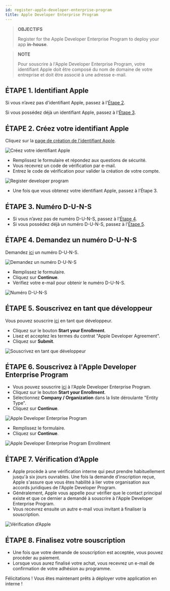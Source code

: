 ```yaml
---
id: register-apple-developer-enterprise-program
title: Apple Developer Enterprise Program
---
```


> **OBJECTIFS**
> 
> Register for the Apple Developer Enterprise Program to deploy your app <b>in-house</b>.


> **NOTE**
> 
> Pour souscrire à l'Apple Developer Enterprise Program, votre identifiant Apple doit être composé du nom de domaine de votre entreprise et doit être associé à une adresse e-mail.


## ÉTAPE 1. Identifiant Apple

Si vous n’avez pas d'identifiant Apple, passez à l'[Étape 2](#step-2-create-your-apple-id).

Si vous possédez déjà un identifiant Apple, passez à l'[Étape 3](#step-3.-d-u-n-s-number).

## ÉTAPE 2. Créez votre identifiant Apple

Cliquez sur la [page de création de l'identifiant Apple](https://appleid.apple.com/).

![Créez votre identifiant Apple](assets/en/deploy-in-house/Apple-ID-Creation-Page-4D-for-iOS.png)

* Remplissez le formulaire et répondez aux questions de sécurité.
* Vous recevrez un code de vérification par e-mail.
* Entrez le code de vérification pour valider la création de votre compte.

![Register developer program](assets/en/deploy-in-house/Register-developer-program-4D-for-iOS.png)

* Une fois que vous obtenez votre identifiant Apple, passez à l’Étape 3.

## ÉTAPE 3. Numéro D-U-N-S

* Si vous n’avez pas de numéro D-U-N-S, passez à l'[Étape 4](#step-4-request-a-d-u-n-s-number).
* Si vous possédez déjà un numéro D-U-N-S, passez à l'[Étape 5](#step-5-register-as-a-developer).

## ÉTAPE 4. Demandez un numéro D-U-N-S

Demandez [ici](https://developer.apple.com/enroll/duns-lookup/#/search) un numéro D-U-N-S.

![Demandez un numéro D-U-N-S](assets/en/deploy-in-house/DUNS-Number-Organization-4D-for-iOS.png)

* Remplissez le formulaire.
* Cliquez sur **Continue**.
* Vérifiez votre e-mail pour obtenir le numéro D-U-N-S.

![Numéro D-U-N-S](assets/en/deploy-in-house/DUNS-Number-Apple-Mail_4D-for-iOS.png)

## ÉTAPE 5. Souscrivez en tant que développeur

Vous pouvez souscrire [ici](https://developer.apple.com/programs/enterprise/enroll/) en tant que développeur.

* Cliquez sur le bouton **Start your Enrollment**.
* Lisez et acceptez les termes du contrat "Apple Developer Agreement".
* Cliquez sur **Submit**.

![Souscrivez en tant que développeur](assets/en/deploy-in-house/Register-developer-4D-for-iOS.png)

## ÉTAPE 6. Souscrivez à l'Apple Developer Enterprise Program

* Vous pouvez souscrire [ici](https://developer.apple.com/enroll/enterprise/) à l'Apple Developer Enterprise Program.
* Cliquez sur le bouton **Start your Enrollment**.
* Sélectionnez **Company / Organization** dans la liste déroulante "Entity Type".
* Cliquez sur **Continue**.

![Apple Developer Enterprise Program](assets/en/deploy-in-house/Apple-Developer-Enterprise-Program-4D-for-iOS.png)

* Remplissez le formulaire.
* Cliquez sur **Continue**.

![Apple Developer Enterprise Program Enrollment](assets/en/deploy-in-house/Apple-Developer-Enterprise-Program-Enrollment-4D-for-iOS.png)

## ÉTAPE 7. Vérification d’Apple

* Apple procède à une vérification interne qui peut prendre habituellement jusqu'à six jours ouvrables. Une fois la demande d’inscription reçue, Apple s'assure que vous êtes habilité à lier votre organisation aux accords juridiques de l'Apple Developer Program.
* Généralement, Apple vous appelle pour vérifier que le contact principal existe et que ce dernier a demandé à souscrire à l'Apple Developer Enterprise Program.
* Vous recevrez ensuite un autre e-mail vous invitant à finaliser la souscription.

![Vérification d’Apple](assets/en/deploy-in-house/Confirmation-email-Organisations-4D-for-iOS.png)

## ÉTAPE 8. Finalisez votre souscription

* Une fois que votre demande de souscription est acceptée, vous pouvez procéder au paiement.
* Lorsque vous aurez finalisé votre achat, vous recevrez un e-mail de confirmation de votre adhésion au programme.

Félicitations ! Vous êtes maintenant prêts à déployer votre application en interne !
